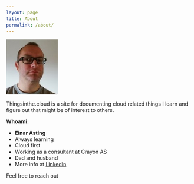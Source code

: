 ```yaml
---
layout: page
title: About
permalink: /about/
---
```




![](/images/IMG_20170920_102445_small01.jpg)

Thingsinthe.cloud is a site for documenting cloud related things I learn and figure out that might be of interest to others.

**Whoami:**

- **Einar Asting**
- Always learning
- Cloud first
- Working as a consultant at Crayon AS
- Dad and husband
- More info at [LinkedIn](https://www.linkedin.com/in/easting/)

Feel free to reach out

